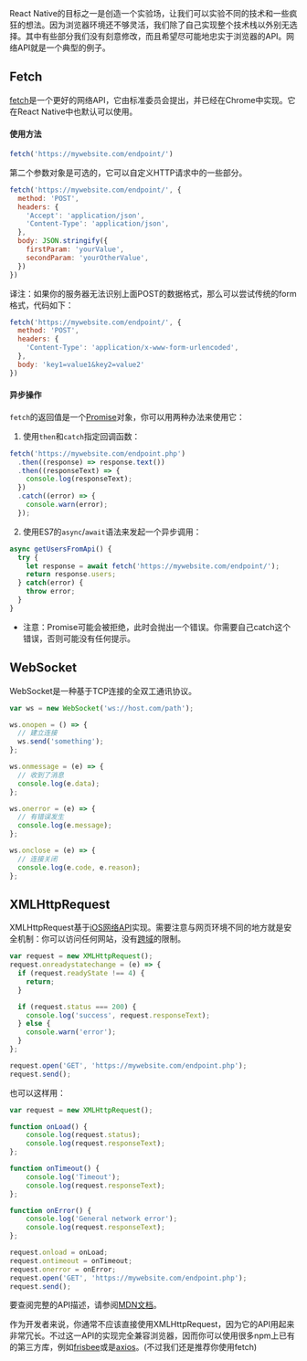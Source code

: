 React Native的目标之一是创造一个实验场，让我们可以实验不同的技术和一些疯狂的想法。因为浏览器环境还不够灵活，我们除了自己实现整个技术栈以外别无选择。其中有些部分我们没有刻意修改，而且希望尽可能地忠实于浏览器的API。网络API就是一个典型的例子。

## Fetch

[fetch](https://fetch.spec.whatwg.org/)是一个更好的网络API，它由标准委员会提出，并已经在Chrome中实现。它在React Native中也默认可以使用。

#### 使用方法

```javascript
fetch('https://mywebsite.com/endpoint/')
```

第二个参数对象是可选的，它可以自定义HTTP请求中的一些部分。

```javascript
fetch('https://mywebsite.com/endpoint/', {
  method: 'POST',
  headers: {
    'Accept': 'application/json',
    'Content-Type': 'application/json',
  },
  body: JSON.stringify({
    firstParam: 'yourValue',
    secondParam: 'yourOtherValue',
  })
})
```
译注：如果你的服务器无法识别上面POST的数据格式，那么可以尝试传统的form格式，代码如下：

```javascript
fetch('https://mywebsite.com/endpoint/', {
  method: 'POST',
  headers: {
    'Content-Type': 'application/x-www-form-urlencoded',
  },
  body: 'key1=value1&key2=value2'
})
```



#### 异步操作

`fetch`的返回值是一个[Promise](https://developer.mozilla.org/en-US/docs/Web/JavaScript/Reference/Global_Objects/Promise)对象，你可以用两种办法来使用它：


1. 使用`then`和`catch`指定回调函数：

```javascript
fetch('https://mywebsite.com/endpoint.php')
  .then((response) => response.text())
  .then((responseText) => {
    console.log(responseText);
  })
  .catch((error) => {
    console.warn(error);
  });
```

2. 使用ES7的`async`/`await`语法来发起一个异步调用：

```javascript
async getUsersFromApi() {
  try {
    let response = await fetch('https://mywebsite.com/endpoint/');
    return response.users;
  } catch(error) {
    throw error;
  }
}
```

- 注意：Promise可能会被拒绝，此时会抛出一个错误。你需要自己catch这个错误，否则可能没有任何提示。

## WebSocket

WebSocket是一种基于TCP连接的全双工通讯协议。

```javascript
var ws = new WebSocket('ws://host.com/path');

ws.onopen = () => {
  // 建立连接
  ws.send('something');
};

ws.onmessage = (e) => {
  // 收到了消息
  console.log(e.data);
};

ws.onerror = (e) => {
  // 有错误发生
  console.log(e.message);
};

ws.onclose = (e) => {
  // 连接关闭
  console.log(e.code, e.reason);
};
```

## XMLHttpRequest

XMLHttpRequest基于[iOS网络API](https://developer.apple.com/library/mac/documentation/Cocoa/Conceptual/URLLoadingSystem/URLLoadingSystem.html)实现。需要注意与网页环境不同的地方就是安全机制：你可以访问任何网站，没有[跨域](http://en.wikipedia.org/wiki/Cross-origin_resource_sharing)的限制。

```javascript
var request = new XMLHttpRequest();
request.onreadystatechange = (e) => {
  if (request.readyState !== 4) {
    return;
  }

  if (request.status === 200) {
    console.log('success', request.responseText);
  } else {
    console.warn('error');
  }
};

request.open('GET', 'https://mywebsite.com/endpoint.php');
request.send();
```

也可以这样用：  

```javascript
var request = new XMLHttpRequest();

function onLoad() {
    console.log(request.status);
    console.log(request.responseText);
};

function onTimeout() {
    console.log('Timeout');
    console.log(request.responseText);
};

function onError() {
    console.log('General network error');
    console.log(request.responseText);
};

request.onload = onLoad;
request.ontimeout = onTimeout;
request.onerror = onError;
request.open('GET', 'https://mywebsite.com/endpoint.php');
request.send();
```  

要查阅完整的API描述，请参阅[MDN文档](https://developer.mozilla.org/en-US/docs/Web/API/XMLHttpRequest)。

作为开发者来说，你通常不应该直接使用XMLHttpRequest，因为它的API用起来非常冗长。不过这一API的实现完全兼容浏览器，因而你可以使用很多npm上已有的第三方库，例如[frisbee](https://github.com/niftylettuce/frisbee)或是[axios](https://github.com/mzabriskie/axios)。(不过我们还是推荐你使用fetch)
